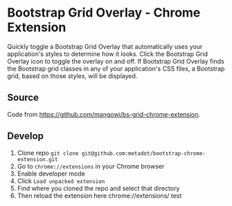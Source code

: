 # Bootstrap Grid Overlay - Chrome Extension

Quickly toggle a Bootstrap Grid Overlay that automatically uses your application's styles to determine how it looks.
Click the Bootstrap Grid Overlay icon to toggle the overlay on and off. If Bootstrap Grid Overlay finds the Bootstrap grid classes in any of your application's CSS files, a Bootstrap grid, based on those styles, will be displayed.

## Source

Code from https://github.com/mangowi/bs-grid-chrome-extension.

## Develop

1. Clone repo `git clone git@github.com:metadot/bootstrap-chrome-extension.git`
2. Go to `chrome://extensions` in your Chrome browser
3. Enable developer mode
4. Click `Load unpacked extension`
5. Find where you cloned the repo and select that directory
6. Then reload the extension here chrome://extensions/
test